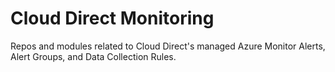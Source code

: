 # Cloud Direct Monitoring

Repos and modules related to Cloud Direct's managed Azure Monitor Alerts, Alert Groups, and Data Collection Rules.
